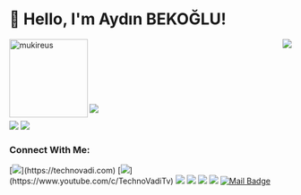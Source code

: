 

# 👋 Hello, I'm Aydın BEKOĞLU! 

<img height="140em" align="left" src="https://github-readme-stats.vercel.app/api/top-langs?username=MyscherzoTR&show_icons=true&locale=en&layout=compact&langs_count=8&theme=algolia" alt="mukireus"/>

<img align='right' src="https://github-readme-stats.vercel.app/api?username=myscherzotr&show_icons=true">

<br /><br /><br /><br /><br /><br />


<p align="left"> <img src="https://komarev.com/ghpvc/?username=myscherzotr" /> </p>


[![](https://img.shields.io/twitter/follow/myscherzo?style=social)](https://twitter.com/Myscherzo)
[![](https://img.shields.io/github/followers/myscherzotr?style=social)](https://www.github.com/cobanov)




### Connect With Me:
[![](https://img.shields.io/badge/technovadi.com-c14438?&style=for-the-badge&logo=wordpress&logoColor=black&link=link")](https://technovadi.com)
[![](https://img.shields.io/badge/youtube-%23FF0000.svg?&style=for-the-badge&logo=youtube&logoColor=white")](https://www.youtube.com/c/TechnoVadiTv)
[![](https://img.shields.io/badge/twitter-%231DA1F2.svg?&style=for-the-badge&logo=twitter&logoColor=white)](https://twitter.com/Myscherzo)
[![](https://img.shields.io/badge/linkedin-%230077B5.svg?&style=for-the-badge&logo=linkedin&logoColor=white)](https://www.linkedin.com/in/bekogluaydin/)
[![](https://img.shields.io/badge/medium-%2312100E.svg?&style=for-the-badge&logo=medium&logoColor=white)](https://bekogluaydin.medium.com/)
[![](https://img.shields.io/badge/instagram-%23E4405F.svg?&style=for-the-badge&logo=instagram&logoColor=white)](https://instagram.com/bekogluaydin)
[![Mail Badge](https://img.shields.io/badge/aydinbek97@gmail.com-c14438?style=for-the-badge&logo=Gmail&logoColor=white&link=mailto:aydinbek97@gmail.com)](mailto:aydinbek97@gmail.com)



<!--
**MyscherzoTR/MyscherzoTR** is a ✨ _special_ ✨ repository because its `README.md` (this file) appears on your GitHub profile.

Here are some ideas to get you started:

- 🔭 I’m currently working on ...
- 🌱 I’m currently learning ...
- 👯 I’m looking to collaborate on ...
- 🤔 I’m looking for help with ...
- 💬 Ask me about ...
- 📫 How to reach me: ...
- 😄 Pronouns: ...
- ⚡ Fun fact: ...
-->
